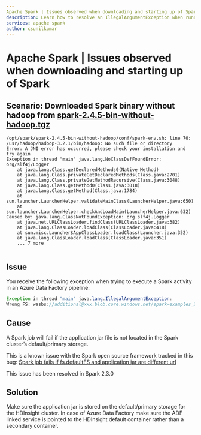 ```yaml
---
Apache Spark | Issues observed when downloading and starting up of Spark
description: Learn how to resolve an IllegalArgumentException when running Apache Spark jobs using Azure Data Factory.
services: apache spark
author: csunilkumar
---
```

# Apache Spark | Issues observed when downloading and starting up of Spark

## Scenario: Downloaded Spark binary without hadoop from  [spark-2.4.5-bin-without-hadoop.tgz](https://downloads.apache.org/spark/spark-2.4.5/spark-2.4.5-bin-without-hadoop.tgz)

```root@kcubuntu:/opt/spark/spark-2.4.5-bin-without-hadoop# ./bin/spark-shell
/opt/spark/spark-2.4.5-bin-without-hadoop/conf/spark-env.sh: line 70: /usr/hadoop/hadoop-3.2.1/bin/hadoop: No such file or directory
Error: A JNI error has occurred, please check your installation and try again
Exception in thread "main" java.lang.NoClassDefFoundError: org/slf4j/Logger
	at java.lang.Class.getDeclaredMethods0(Native Method)
	at java.lang.Class.privateGetDeclaredMethods(Class.java:2701)
	at java.lang.Class.privateGetMethodRecursive(Class.java:3048)
	at java.lang.Class.getMethod0(Class.java:3018)
	at java.lang.Class.getMethod(Class.java:1784)
	at sun.launcher.LauncherHelper.validateMainClass(LauncherHelper.java:650)
	at sun.launcher.LauncherHelper.checkAndLoadMain(LauncherHelper.java:632)
Caused by: java.lang.ClassNotFoundException: org.slf4j.Logger
	at java.net.URLClassLoader.findClass(URLClassLoader.java:382)
	at java.lang.ClassLoader.loadClass(ClassLoader.java:418)
	at sun.misc.Launcher$AppClassLoader.loadClass(Launcher.java:352)
	at java.lang.ClassLoader.loadClass(ClassLoader.java:351)
	... 7 more


```

## Issue

You receive the following exception when trying to execute a Spark activity in an Azure Data Factory pipeline:

```java
Exception in thread "main" java.lang.IllegalArgumentException: 
Wrong FS: wasbs://additional@xxx.blob.core.windows.net/spark-examples_2.11-2.1.0.jar, expected: wasbs://wasbsrepro-2017-11-07t00-59-42-722z@xxx.blob.core.windows.net
```

## Cause

A Spark job will fail if the application jar file is not located in the Spark cluster’s default/primary storage.

This is a known issue with the Spark open source framework tracked in this bug: [Spark job fails if fs.defaultFS and application jar are different url](https://issues.apache.org/jira/browse/SPARK-22587)

This issue has been resolved in Spark 2.3.0

## Solution

Make sure the application jar is stored on the default/primary storage for the HDInsight cluster. In case of Azure Data Factory make sure the ADF linked service is pointed to the HDInsight default container rather than a secondary container.
